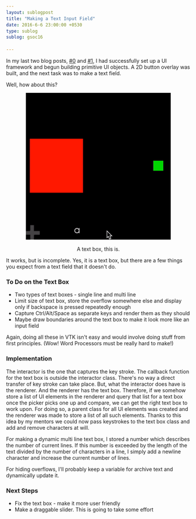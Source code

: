 ```yaml
---
layout: sublogpost
title: "Making a Text Input Field"
date: 2016-6-6 23:00:00 +0530
type: sublog
sublog: gsoc16

---
```


In my last two blog posts, [#0](http://ranveeraggarwal.com/subblogs/gsoc-16/gsoc-2016-0) and [#1](http://ranveeraggarwal.com/subblogs/gsoc-16/gsoc-2016-1), I had successfully set up a UI framework and begun building primitive UI objects. A 2D button overlay was built, and the next task was to make a text field. 

Well, how about this?

<center>
    <img src="/img/sublogs/gsoc16/textbox2-0.gif" class="img-responsive" style="height:400px">
    <p>A text box, this is.</p>
</center>

It works, but is incomplete. Yes, it is a text box, but there are a few things you expect from a text field that it doesn't do. 

### To Do on the Text Box

* Two types of text boxes - single line and multi line
* Limit size of text box, store the overflow somewhere else and display only if backspace is pressed repeatedly enough
* Capture Ctrl/Alt/Space as separate keys and render them as they should
* Maybe draw boundaries around the text box to make it look more like an input field
 
Again, doing all these in VTK isn't easy and would involve doing stuff from first principles. (Wow! Word Processors must be really hard to make!)

### Implementation
The interactor is the one that captures the key stroke. The callback function for the text box is outside the interactor class. There's no way a direct transfer of key stroke can take place. But, what the interactor does have is the renderer. And the renderer has the text box. Therefore, if we somehow store a list of UI elements in the renderer and query that list for a text box once the picker picks one up and compare, we can get the right text box to work upon. For doing so, a parent class for all UI elements was created and the renderer was made to store a list of all such elements. Thanks to this idea by my mentors we could now pass keystrokes to the text box class and add and remove characters at will.
  
For making a dynamic multi line text box, I stored a number which describes the number of current lines. If this number is exceeded by the length of the text divided by the number of characters in a line, I simply add a newline character and increase the current number of lines.
 
For hiding overflows, I'll probably keep a variable for archive text and dynamically update it.

### Next Steps

* Fix the text box - make it more user friendly
* Make a draggable slider. This is going to take some effort